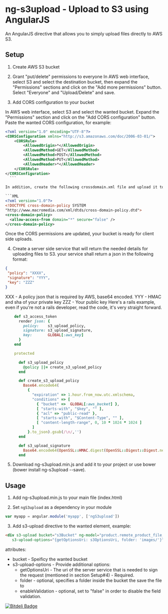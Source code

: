 ng-s3upload - Upload to S3 using AngularJS
===========

An AngularJS directive that allows you to simply upload files directly to AWS S3.

## Setup 
1. Create AWS S3 bucket

2. Grant "put/delete" permissions to everyone 
In AWS web interface, select S3 and select the destination bucket, then 
expand the "Permissions" sections and click on the "Add more permissions" button. Select "Everyone" and "Upload/Delete" and save.

3. Add CORS configuration to your bucket

  In AWS web interface, select S3 and select the wanted bucket. 
  Expand the "Permissions" section and click on the "Add CORS configuration" button. Paste the wanted CORS configuration, for example: 
  ```XML
  <?xml version="1.0" encoding="UTF-8"?>
  <CORSConfiguration xmlns="http://s3.amazonaws.com/doc/2006-03-01/">
      <CORSRule>
          <AllowedOrigin>*</AllowedOrigin>
          <AllowedMethod>GET</AllowedMethod>
          <AllowedMethod>POST</AllowedMethod>
          <AllowedMethod>PUT</AllowedMethod>
          <AllowedHeader>*</AllowedHeader>
      </CORSRule>
  </CORSConfiguration>
    ```

  In addition, create the following crossdomain.xml file and upload it to the root of your bucket.

  ```XML
  <?xml version="1.0"?>
  <!DOCTYPE cross-domain-policy SYSTEM
  "http://www.macromedia.com/xml/dtds/cross-domain-policy.dtd">
  <cross-domain-policy>
    <allow-access-from domain="*" secure="false" />
  </cross-domain-policy>
  ```

  Once the CORS permissions are updated, your bucket is ready for client side uploads.

4. Create a server side service that will return the needed details for uploading files to S3.
your service shall return a json in the following format: 

  ```json
  {
   "policy": "XXXX",
   "signature": "YYY",
   "key": "ZZZ"
  }
  ```
XXX - A policy json that is required by AWS, base64 encoded.
YYY - HMAC and sha of your private key
ZZZ - Your public key
Here's a rails example, even if you're not a rails developer, read the code, it's very straight forward. 
  ```ruby
      def s3_access_token
        render json: {
          policy:    s3_upload_policy,
          signature: s3_upload_signature,
          key:       GLOBAL[:aws_key]
        }
      end

      protected

        def s3_upload_policy
          @policy ||= create_s3_upload_policy
        end

        def create_s3_upload_policy
          Base64.encode64(
            {
              "expiration" => 1.hour.from_now.utc.xmlschema,
              "conditions" => [ 
                { "bucket" =>  GLOBAL[:aws_bucket] },
                [ "starts-with", "$key", "" ],
                { "acl" => "public-read" },
                [ "starts-with", "$Content-Type", "" ],
                [ "content-length-range", 0, 10 * 1024 * 1024 ]
              ]
            }.to_json).gsub(/\n/,'')
        end

        def s3_upload_signature
          Base64.encode64(OpenSSL::HMAC.digest(OpenSSL::Digest::Digest.new('sha1'), GLOBAL[:aws_secret], s3_upload_policy)).gsub("\n","")
        end
  ```
5. Download ng-s3upload.min.js and add it to your project or use bower (bower install ng-s3upload --save).

## Usage
1. Add ng-s3upload.min.js to your main file (index.html)

2. Set `ngS3upload` as a dependency in your module
  ```javascript
  var myapp = angular.module('myapp', ['ngS3upload'])
  ```

3. Add s3-upload directive to the wanted element, example:
  ```html
  <div s3-upload bucket="s3Bucket" ng-model="product.remote_product_file_url"
     s3-upload-options="{getOptionsUri: s3OptionsUri, folder: 'images/'}">
  ```

attributes: 
* bucket - Speificy the wanted bucket
* s3-upload-options - Provide additional options:
  * getOptionsUri - The uri of the server service that is needed to sign the request (mentioned in section Setup#4) - Required. 
  * folder - optional, specifies a folder inside the bucket the save the file to
  * enableValidation - optional, set to "false" in order to disable the field validation. 
  


[![Bitdeli Badge](https://d2weczhvl823v0.cloudfront.net/asafdav/ng-s3upload/trend.png)](https://bitdeli.com/free "Bitdeli Badge")

